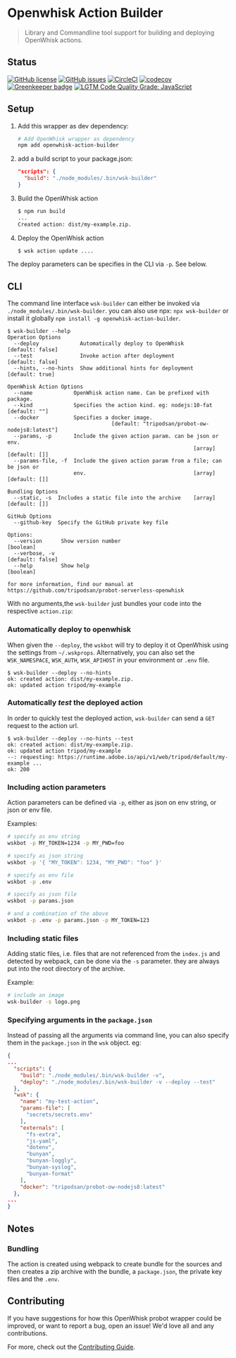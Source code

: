 # Openwhisk Action Builder
> Library and Commandline tool support for building and deploying OpenWhisk actions. 

## Status
[![GitHub license](https://img.shields.io/github/license/tripodsan/openwhisk-action-builder.svg)](https://github.com/tripodsan/openwhisk-action-builder/blob/master/LICENSE.txt)
[![GitHub issues](https://img.shields.io/github/issues/tripodsan/openwhisk-action-builder.svg)](https://github.com/tripodsan/openwhisk-action-builder/issues)
[![CircleCI](https://img.shields.io/circleci/project/github/tripodsan/openwhisk-action-builder.svg)](https://circleci.com/gh/tripodsan/openwhisk-action-builder)
[![codecov](https://img.shields.io/codecov/c/github/tripodsan/openwhisk-action-builder.svg)](https://codecov.io/gh/tripodsan/openwhisk-action-builder)
[![Greenkeeper badge](https://badges.greenkeeper.io/tripodsan/openwhisk-action-builder.svg)](https://greenkeeper.io/)
[![LGTM Code Quality Grade: JavaScript](https://img.shields.io/lgtm/grade/javascript/g/tripodsan/openwhisk-action-builder.svg?logo=lgtm&logoWidth=18)](https://lgtm.com/projects/g/tripodsan/openwhisk-action-builder)

## Setup

1. Add this wrapper as dev dependency:
    ```sh
    # Add OpenWhisk wrapper as dependency 
    npm add openwhisk-action-builder
    ```

2. add a build script to your package.json:
    ```json
    "scripts": {
      "build": "./node_modules/.bin/wsk-builder"
    }
    ```

3. Build the OpenWhisk action
    ```sh
    $ npm run build
    ...
    Created action: dist/my-example.zip.
    ```
4. Deploy the OpenWhisk action
    ```sh
    $ wsk action update ....
    ```

The deploy parameters can be specifies in the CLI via `-p`. See below.

## CLI

The command line interface `wsk-builder` can either be invoked via `./node_modules/.bin/wsk-builder`. 
you can also use npx: `npx wsk-builder` or install it globally `npm install -g openwhisk-action-builder`.

```
$ wsk-builder --help
Operation Options
  --deploy             Automatically deploy to OpenWhisk        [default: false]
  --test               Invoke action after deployment           [default: false]
  --hints, --no-hints  Show additional hints for deployment      [default: true]

OpenWhisk Action Options
  --name             OpenWhisk action name. Can be prefixed with package.
  --kind             Specifies the action kind. eg: nodejs:10-fat  [default: ""]
  --docker           Specifies a docker image.
                                 [default: "tripodsan/probot-ow-nodejs8:latest"]
  --params, -p       Include the given action param. can be json or env.
                                                           [array] [default: []]
  --params-file, -f  Include the given action param from a file; can be json or
                     env.                                  [array] [default: []]

Bundling Options
  --static, -s  Includes a static file into the archive    [array] [default: []]

GitHub Options
  --github-key  Specify the GitHub private key file

Options:
  --version      Show version number                                   [boolean]
  --verbose, -v                                                 [default: false]
  --help         Show help                                             [boolean]

for more information, find our manual at
https://github.com/tripodsan/probot-serverless-openwhisk
```

With no arguments,the `wsk-builder` just bundles your code into the respective `action.zip`:

### Automatically deploy to openwhisk

When given the `--deploy`, the `wskbot` will try to deploy it ot OpenWhisk using the settings from
`~/.wskprops`. Alternatively, you can also set the `WSK_NAMESPACE`, `WSK_AUTH`, `WSK_APIHOST` in your
environment or `.env` file.

```
$ wsk-builder --deploy --no-hints
ok: created action: dist/my-example.zip.
ok: updated action tripod/my-example
```  

### Automatically _test_ the deployed action

In order to quickly test the deployed action, `wsk-builder` can send a `GET` request to the action url.

```
$ wsk-builder --deploy --no-hints --test
ok: created action: dist/my-example.zip.
ok: updated action tripod/my-example
--: requesting: https://runtime.adobe.io/api/v1/web/tripod/default/my-example ...
ok: 200
```
### Including action parameters

Action parameters can be defined via `-p`, either as json on env string, or json or env file.

Examples:

```bash
# specify as env string
wskbot -p MY_TOKEN=1234 -p MY_PWD=foo

# specify as json string
wskbot -p '{ "MY_TOKEN": 1234, "MY_PWD": "foo" }'

# specify as env file
wskbot -p .env

# specify as json file
wskbot -p params.json

# and a combination of the above
wskbot -p .env -p params.json -p MY_TOKEN=123
```

### Including static files

Adding static files, i.e. files that are not referenced from the `index.js` and detected by webpack,
can be done via the `-s` parameter. they are always put into the root directory of the archive.

Example:

```bash
# include an image
wsk-builder -s logo.png
```
 
### Specifying arguments in the `package.json`

Instead of passing all the arguments via command line, you can also specify them in the `package.json`
in the `wsk` object. eg:

```json
{
...
  "scripts": {
    "build": "./node_modules/.bin/wsk-builder -v",
    "deploy": "./node_modules/.bin/wsk-builder -v --deploy --test"
  },
  "wsk": {
    "name": "my-test-action",
    "params-file": [
      "secrets/secrets.env"
    ],
    "externals": [
      "fs-extra",
      "js-yaml",
      "dotenv",
      "bunyan",
      "bunyan-loggly",
      "bunyan-syslog",
      "bunyan-format"
    ],
    "docker": "tripodsan/probot-ow-nodejs8:latest"
  },
...
}
```
 
## Notes

### Bundling

The action is created using webpack to create bundle for the sources and then creates a zip archive
with the bundle, a `package.json`, the private key files and the `.env`.

## Contributing

If you have suggestions for how this OpenWhisk probot wrapper could be improved, or want to report a bug, open an issue! We'd love all and any contributions.

For more, check out the [Contributing Guide](CONTRIBUTING.md).

